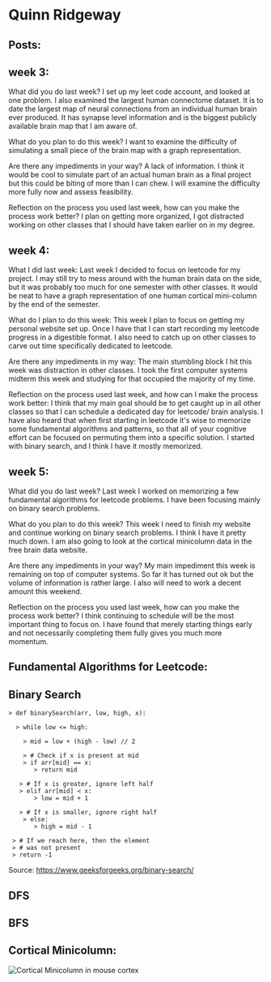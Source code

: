 # Quinn Ridgeway

## Posts:

## week 3:

What did you do last week?
I set up my leet code account, and looked at one problem. I also examined the largest human connectome dataset. It is to date the largest map of neural connections from an individual human brain ever produced. It has synapse level information and is the biggest publicly available brain map that I am aware of.   

What do you plan to do this week?
I want to examine the difficulty of simulating a small piece of the brain map with a graph representation.

Are there any impediments in your way?
A lack of information. I think it would be cool to simulate part of an actual human brain as a final project but this could be biting of more than I can chew. I will examine the difficulty more fully now and assess feasibility.

Reflection on the process you used last week, how can you make the process work better?
I plan on getting more organized, I got distracted working on other classes that I should have taken earlier on in my degree. 

## week 4:
  
What I did  last week: Last week I decided to focus on leetcode for my project. I may still try to mess around with the human brain data on the side, but it was probably too much for one semester with other classes. It would be neat to have a graph representation of one human cortical mini-column by the end of the semester. 

What do I plan to do this week: This week I plan to focus on getting my personal website set up. Once I have that I can start recording my leetcode progress in a digestible format. I also need to catch up on other classes to carve out time specifically dedicated to leetcode. 

Are there any impediments in my way: The main stumbling block I hit this week was distraction in other classes. I took the first computer systems midterm this week and studying for that occupied the majority of my time. 

Reflection on the process used last week, and how can I make the process work better: I think that my main goal should be to get caught up in all other classes so that I can schedule a dedicated day for leetcode/ brain analysis. I have also heard that when first starting in leetcode it's wise to memorize some fundamental algorithms and patterns, so that all of your cognitive effort can be focused on permuting them into a specific solution. I started with binary search, and I think I have it mostly memorized. 

## week 5:
 
What did you do last week?
Last week I worked on memorizing a few fundamental algorithms for leetcode problems. I have been focusing mainly on binary search problems.

What do you plan to do this week?
This week I need to finish my website and continue working on binary search problems. I think I have it pretty much down. I am also going to look at the cortical minicolumn data in the free brain data website. 

Are there any impediments in your way?
My main impediment this week is remaining on top of computer systems. So far it has turned out ok but the volume of information is rather large. I also will need to work a decent amount this weekend.

Reflection on the process you used last week, how can you make the process work better?
I think continuing to schedule will be the most important thing to focus on. I have found that merely starting things early and not necessarily completing them fully gives you much more momentum.


## Fundamental Algorithms for Leetcode:
  
  ## Binary Search

    > def binarySearch(arr, low, high, x):

      > while low <= high:

        > mid = low + (high - low) // 2

        > # Check if x is present at mid
        > if arr[mid] == x:
           > return mid

       > # If x is greater, ignore left half
       > elif arr[mid] < x:
           > low = mid + 1

       > # If x is smaller, ignore right half
        > else:
           > high = mid - 1

     > # If we reach here, then the element
     > # was not present
     > return -1

Source: https://www.geeksforgeeks.org/binary-search/

  
  ## DFS
  
  ## BFS
  

## Cortical Minicolumn:

<picture>
 <source media="(prefers-color-scheme: dark)" srcset="https://upload.wikimedia.org/wikipedia/commons/2/21/Cortical_Minicolumn.png">
 <source media="(prefers-color-scheme: light)" srcset="https://upload.wikimedia.org/wikipedia/commons/2/21/Cortical_Minicolumn.png">
 <img alt="Cortical Minicolumn in mouse cortex" src="https://upload.wikimedia.org/wikipedia/commons/2/21/Cortical_Minicolumn.png">
</picture>

